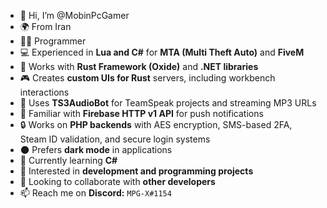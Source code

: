 - 👋 Hi, I’m @MobinPcGamer
- 🌍 From Iran
- 👨‍💻 Programmer
- 💻 Experienced in **Lua and C#** for **MTA (Multi Theft Auto)** and **FiveM**
- 🔧 Works with **Rust Framework (Oxide)** and **.NET libraries**
- 🎮 Creates **custom UIs for Rust** servers, including workbench interactions
- 🎵 Uses **TS3AudioBot** for TeamSpeak projects and streaming MP3 URLs
- 🔔 Familiar with **Firebase HTTP v1 API** for push notifications
- 🔒 Works on **PHP backends** with AES encryption, SMS-based 2FA, Steam ID validation, and secure login systems
- 🌑 Prefers **dark mode** in applications
- 📝 Currently learning **C#**
- 👀 Interested in **development and programming projects**
- 💞️ Looking to collaborate with **other developers**
- 📫 Reach me on **Discord:** `MPG-X#1154`

<!---
MobinPcGamer/MobinPcGamer is a ✨ special ✨ repository because its `README.md` shows up on my GitHub profile.
--->
